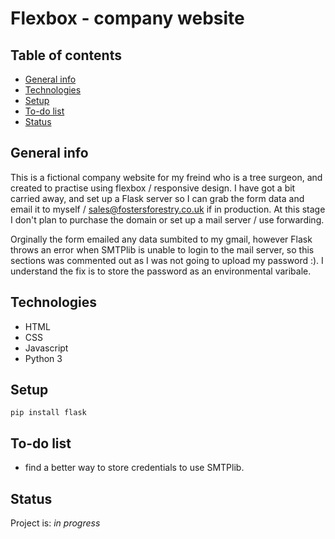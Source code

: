# Flexbox - company website

## Table of contents

* [General info](#general-info)
* [Technologies](#technologies)
* [Setup](#setup)
* [To-do list](#to-do-list)
* [Status](#status)

## General info

This is a fictional company website for my freind who is a tree surgeon, and created to practise using flexbox / responsive design. I have got a bit carried away, and set up a Flask server so I can grab the form data and email it to myself / sales@fostersforestry.co.uk if in production. At this stage I don't plan to purchase the domain or set up a mail server / use forwarding.

Orginally the form emailed any data sumbited to my gmail, however Flask throws an error when SMTPlib is unable to login to the mail server, so this sections was commented out as I was not going to upload my password :). I understand the fix is to store the password as an environmental varibale.

## Technologies

* HTML
* CSS
* Javascript
* Python 3

## Setup

``` terminal
pip install flask
```

## To-do list

* find a better way to store credentials to use SMTPlib.

## Status

Project is: _in progress_
